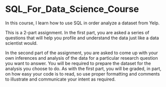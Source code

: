 # SQL_For_Data_Science_Course

In this course, I learn how to use SQL in order analyze a dataset from Yelp.

This is a 2-part assignment. In the first part, you are asked a series of questions that will help you profile and understand the data just like a data scientist would. 

In the second part of the assignment, you are asked to come up with your own inferences and analysis of the data for a particular research question you want to answer. You will be required to prepare the dataset for the analysis you choose to do. As with the first part, you will be graded, in part, on how easy your code is to read, so use proper formatting and comments to illustrate and communicate your intent as required.


